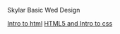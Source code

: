 Skylar Basic Wed Design

<a href="Intro_to_html/index.html" target="_blank">Intro to html</a>
<a href="HTML5_Intro_css/index.html" target="_blank">HTML5 and Intro to css</a>
